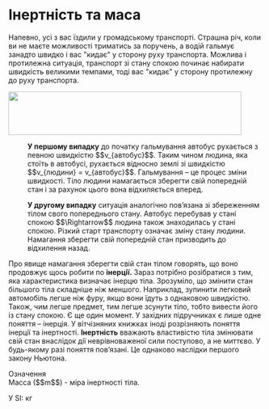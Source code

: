 # Iнертнiсть та маса

Напевно, усi з вас їздили у громадському транспортi. Страшна рiч, коли ви не маєте можливостi триматись за поручень, а водiй гальмує занадто швидко i вас "кидає" у сторону руху транспорта. Можлива i протилежна ситуацiя, транспорт зi стану спокою починає набирати швидкiсть великими темпами, тодi вас "кидає" у сторону протилежну до руху транспорта.

<img class="image" width="461" height="86" src="https://rawgit.com/chudaol/ed-era-book-physics/master/images/chapter_4/2.png">

<p style="margin-left:1cm;"><span class="p1"><b>У першому випадку</b></span> до початку гальмування автобус рухається з певною швидкiстю $$v_{автобус}$$. Таким чином людина, яка стоїть в автобусi, рухається вiдносно землi зi швидкiстю $$v_{людини} = v_{автобус}$$. Гальмування – це процес змiни
швидкостi. Тiло людини намагається зберегти свiй попереднiй стан i за рахунок цього вона вiдхиляється вперед.</p>

<p style="margin-left:1cm;"><span class="p1"><b>У другому випадку</b></span> ситуацiя аналогiчно пов’язана зi збереженням тiлом свого попереднього стану. Автобус перебував у станi спокою $$\Rightarrow$$ людина також знаходилась у станi спокою. Рiзкий старт транспорту означає змiну стану людини. Намагання зберегти свiй попереднiй стан призводить до вiдхилення назад.</p>

Про явище намагання зберегти свiй стан тiлом говорять, що воно продовжує щось робити по <span class="p1"><b>iнерцiї.</b></span> Зараз потрiбно розiбратися з тим, яка характеристика визначає iнерцю тiла. Зрозумiло, що змiнити стан бiльшого тiла складнiше нiж меншого. Наприклад, зупинити легковий автомобiль легше нiж фуру, якщо вони їдуть з однаковою швидкiстю. Також, чим легше предмет, тим легше зсунути тiло, тобто вивести його iз стану спокою.
Є ще один момент. У захiдних пiдручниках є лише одне поняття – iнерцiя. У вiтчiзняних книжках iнодi розрiзняють поняття iнерцiї та iнертностi. <span class="p1"><b>Iнeртнiсть</b></span> вважають властивiстю тiла змiнювати свiй стан внаслiдок дiї неврiвноваженої сили поступово, а не миттєво. У будь-якому разi поняття пов’язанi. Це однаково наслiдки першого закону Ньютона.

<div class="eoz-wrap">
<span class="eoz">Означення</span>
<div class="eoz-text">
Масса ($$m$$) - мiра iнертностi тiла.

У SI: кг
</div>
</div>